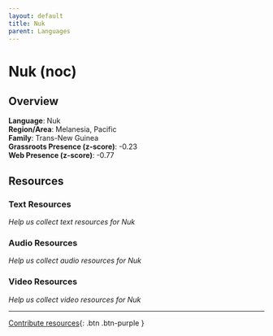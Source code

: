 ```yaml
---
layout: default
title: Nuk
parent: Languages
---
```


# Nuk (noc)

## Overview

**Language**: Nuk  
**Region/Area**: Melanesia, Pacific  
**Family**: Trans-New Guinea  
**Grassroots Presence (z-score)**: -0.23  
**Web Presence (z-score)**: -0.77  

## Resources

### Text Resources
*Help us collect text resources for Nuk*

### Audio Resources
*Help us collect audio resources for Nuk*

### Video Resources
*Help us collect video resources for Nuk*

---

[Contribute resources](https://forms.office.com/e/1SfLJx3u1r){: .btn .btn-purple }
